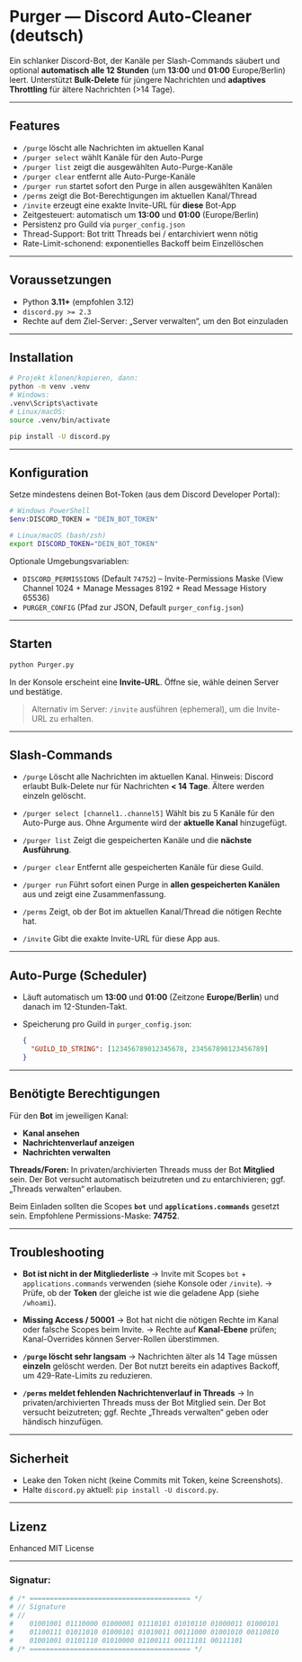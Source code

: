 # Purger — Discord Auto-Cleaner (deutsch)

Ein schlanker Discord-Bot, der Kanäle per Slash-Commands säubert und optional **automatisch alle 12 Stunden** (um **13:00** und **01:00** Europe/Berlin) leert. Unterstützt **Bulk-Delete** für jüngere Nachrichten und **adaptives Throttling** für ältere Nachrichten (>14 Tage).

---

## Features

* `/purge` löscht alle Nachrichten im aktuellen Kanal
* `/purger select` wählt Kanäle für den Auto-Purge
* `/purger list` zeigt die ausgewählten Auto-Purge-Kanäle
* `/purger clear` entfernt alle Auto-Purge-Kanäle
* `/purger run` startet sofort den Purge in allen ausgewählten Kanälen
* `/perms` zeigt die Bot-Berechtigungen im aktuellen Kanal/Thread
* `/invite` erzeugt eine exakte Invite-URL für **diese** Bot-App
* Zeitgesteuert: automatisch um **13:00** und **01:00** (Europe/Berlin)
* Persistenz pro Guild via `purger_config.json`
* Thread-Support: Bot tritt Threads bei / entarchiviert wenn nötig
* Rate-Limit-schonend: exponentielles Backoff beim Einzellöschen

---

## Voraussetzungen

* Python **3.11+** (empfohlen 3.12)
* `discord.py >= 2.3`
* Rechte auf dem Ziel-Server: „Server verwalten“, um den Bot einzuladen

---

## Installation

```bash
# Projekt klonen/kopieren, dann:
python -m venv .venv
# Windows:
.venv\Scripts\activate
# Linux/macOS:
source .venv/bin/activate

pip install -U discord.py
```

---

## Konfiguration

Setze mindestens deinen Bot-Token (aus dem Discord Developer Portal):

```bash
# Windows PowerShell
$env:DISCORD_TOKEN = "DEIN_BOT_TOKEN"

# Linux/macOS (bash/zsh)
export DISCORD_TOKEN="DEIN_BOT_TOKEN"
```

Optionale Umgebungsvariablen:

* `DISCORD_PERMISSIONS` (Default `74752`) – Invite-Permissions Maske
  (View Channel 1024 + Manage Messages 8192 + Read Message History 65536)
* `PURGER_CONFIG` (Pfad zur JSON, Default `purger_config.json`)

---

## Starten

```bash
python Purger.py
```

In der Konsole erscheint eine **Invite-URL**. Öffne sie, wähle deinen Server und bestätige.

> Alternativ im Server: `/invite` ausführen (ephemeral), um die Invite-URL zu erhalten.

---

## Slash-Commands

* `/purge`
  Löscht alle Nachrichten im aktuellen Kanal.
  Hinweis: Discord erlaubt Bulk-Delete nur für Nachrichten **< 14 Tage**. Ältere werden einzeln gelöscht.

* `/purger select [channel1..channel5]`
  Wählt bis zu 5 Kanäle für den Auto-Purge aus. Ohne Argumente wird der **aktuelle Kanal** hinzugefügt.

* `/purger list`
  Zeigt die gespeicherten Kanäle und die **nächste Ausführung**.

* `/purger clear`
  Entfernt alle gespeicherten Kanäle für diese Guild.

* `/purger run`
  Führt sofort einen Purge in **allen gespeicherten Kanälen** aus und zeigt eine Zusammenfassung.

* `/perms`
  Zeigt, ob der Bot im aktuellen Kanal/Thread die nötigen Rechte hat.

* `/invite`
  Gibt die exakte Invite-URL für diese App aus.

---

## Auto-Purge (Scheduler)

* Läuft automatisch um **13:00** und **01:00** (Zeitzone **Europe/Berlin**) und danach im 12-Stunden-Takt.
* Speicherung pro Guild in `purger_config.json`:

  ```json
  {
    "GUILD_ID_STRING": [123456789012345678, 234567890123456789]
  }
  ```

---

## Benötigte Berechtigungen

Für den **Bot** im jeweiligen Kanal:

* **Kanal ansehen**
* **Nachrichtenverlauf anzeigen**
* **Nachrichten verwalten**

**Threads/Foren:** In privaten/archivierten Threads muss der Bot **Mitglied** sein. Der Bot versucht automatisch beizutreten und zu entarchivieren; ggf. „Threads verwalten“ erlauben.

Beim Einladen sollten die Scopes **`bot`** und **`applications.commands`** gesetzt sein.
Empfohlene Permissions-Maske: **74752**.

---

## Troubleshooting

* **Bot ist nicht in der Mitgliederliste**
  → Invite mit Scopes `bot` + `applications.commands` verwenden (siehe Konsole oder `/invite`).
  → Prüfe, ob der **Token** der gleiche ist wie die geladene App (siehe `/whoami`).

* **Missing Access / 50001**
  → Bot hat nicht die nötigen Rechte im Kanal oder falsche Scopes beim Invite.
  → Rechte auf **Kanal-Ebene** prüfen; Kanal-Overrides können Server-Rollen überstimmen.

* **`/purge` löscht sehr langsam**
  → Nachrichten älter als 14 Tage müssen **einzeln** gelöscht werden. Der Bot nutzt bereits ein adaptives Backoff, um 429-Rate-Limits zu reduzieren.

* **`/perms` meldet fehlenden Nachrichtenverlauf in Threads**
  → In privaten/archivierten Threads muss der Bot Mitglied sein. Der Bot versucht beizutreten; ggf. Rechte „Threads verwalten“ geben oder händisch hinzufügen.

---

## Sicherheit

* Leake den Token nicht (keine Commits mit Token, keine Screenshots).
* Halte `discord.py` aktuell: `pip install -U discord.py`.

---

## Lizenz

Enhanced MIT License

---

### Signatur:

```bash
# /* ======================================== */
# // Signature
# //
#    01001001 01110000 01000001 01110101 01010110 01000011 01000101
#    01100111 01011010 01000101 01010011 00111000 01001010 00110010
#    01001001 01101110 01010000 01100111 00111101 00111101
# /* ======================================== */
```
